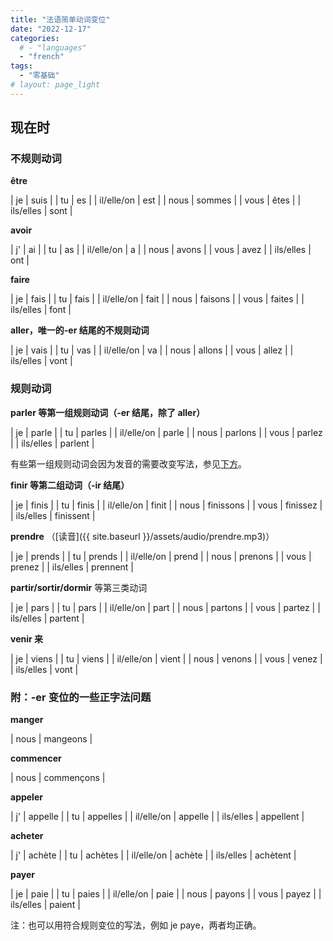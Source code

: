 ```yaml
---
title: "法语简单动词变位"
date: "2022-12-17"
categories: 
  # - "languages"
  - "french"
tags:
  - "零基础"
# layout: page_light
---
```


## **现在时**

### 不规则动词

**être**

| je          | suis    |
| tu          | es      |
| il/elle/on  | est     |
| nous        | sommes  |
| vous        | êtes    |
| ils/elles   | sont    |

**avoir**

| j'          | ai      |
| tu          | as      |
| il/elle/on  | a       |
| nous        | avons   |
| vous        | avez    |
| ils/elles   | ont     |

**faire**

| je          | fais    |
| tu          | fais    |
| il/elle/on  | fait    |
| nous        | faisons |
| vous        | faites  |
| ils/elles   | font    |

**aller，唯一的-er 结尾的不规则动词**

| je          | vais    |
| tu          | vas     |
| il/elle/on  | va      |
| nous        | allons  |
| vous        | allez   |
| ils/elles   | vont    |

### 规则动词

**parler 等第一组规则动词（-er 结尾，除了 aller）**

| je          | parle   |
| tu          | parles  |
| il/elle/on  | parle   |
| nous        | parlons |
| vous        | parlez  |
| ils/elles   | parlent |

有些第一组规则动词会因为发音的需要改变写法，参见[下方](#附-er-变位的一些正字法问题)。

**finir 等第二组动词（-ir 结尾）**

| je          | finis   |
| tu          | finis   |
| il/elle/on  | finit   |
| nous        | finissons   |
| vous        | finissez    |
| ils/elles   | finissent   |

**prendre** （[读音]({{ site.baseurl }}/assets/audio/prendre.mp3)）

| je          | prends  |
| tu          | prends  |
| il/elle/on  | prend   |
| nous        | prenons |
| vous        | prenez  |
| ils/elles   | prennent    |

**partir/sortir/dormir** 等第三类动词

| je          | pars    |
| tu          | pars    |
| il/elle/on  | part    |
| nous        | partons |
| vous        | partez  |
| ils/elles   | partent |

**venir 来**

| je          | viens    |
| tu          | viens    |
| il/elle/on  | vient    |
| nous        | venons   |
| vous        | venez    |
| ils/elles   | vont     |

### 附：-er 变位的一些正字法问题

**manger**

| nous        | mangeons    |

**commencer**

| nous        | commençons  |

**appeler**

| j'          | appelle     |
| tu          | appelles    |
| il/elle/on  | appelle     |
| ils/elles   | appellent   |

**acheter**

| j'          | achète  |
| tu          | achètes |
| il/elle/on  | achète  |
| ils/elles   | achètent    |

**payer**

| je          | paie    |
| tu          | paies   |
| il/elle/on  | paie    |
| nous        | payons  |
| vous        | payez   |
| ils/elles   | paient  |

注：也可以用符合规则变位的写法，例如 je paye，两者均正确。
